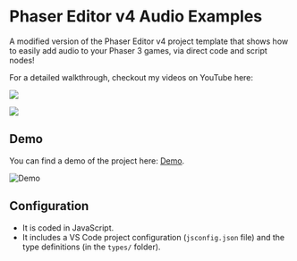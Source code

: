 # Phaser Editor v4 Audio Examples

A modified version of the Phaser Editor v4 project template that shows how to easily add audio to your Phaser 3 games, via direct code and script nodes!

For a detailed walkthrough, checkout my videos on YouTube here:

[<img src="https://i.ytimg.com/vi/LyK_h_zm1_s/hqdefault.jpg">](https://youtu.be/LyK_h_zm1_s "Phaser Editor v4 Tutorial: Add a Fullscreen Button to Your Game in Minutes!")

[<img src="https://i.ytimg.com/vi/LyK_h_zm1_s/hqdefault.jpg">](https://youtu.be/LyK_h_zm1_s "Phaser Editor v4 Tutorial: Add a Fullscreen Button to Your Game in Minutes!")

## Demo

You can find a demo of the project here: <a href="https://scottwestover.dev/games/phaser-editor-full-screen-demo/index.html" target="_blank">Demo</a>.

![Demo](/docs/example.gif?raw=true 'Demo')

## Configuration

* It is coded in JavaScript.
* It includes a VS Code project configuration (`jsconfig.json` file) and the type definitions (in the `types/` folder).
